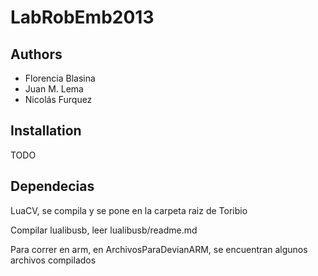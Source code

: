 LabRobEmb2013
=============

Authors
-------
* Florencia Blasina 
* Juan M. Lema
* Nicolás Furquez

Installation
------------
TODO

Dependecias
-----------
LuaCV, se compila y se pone en la carpeta raiz de Toribio

Compilar lualibusb, leer lualibusb/readme.md

Para correr en arm, en ArchivosParaDevianARM, se encuentran algunos archivos compilados


